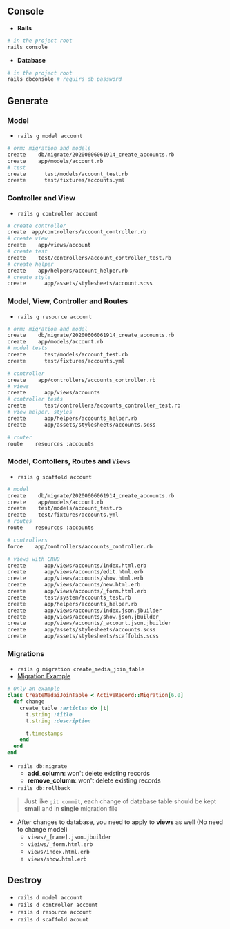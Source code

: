   
## Console
- **Rails**
```sh
# in the project root
rails console
```
- **Database**
```sh
# in the project root
rails dbconsole # requirs db password
```

## Generate
### Model
- `rails g model account`
```sh
# orm: migration and models
create    db/migrate/20200606061914_create_accounts.rb
create    app/models/account.rb
# test
create      test/models/account_test.rb
create      test/fixtures/accounts.yml
```
### Controller and View
- `rails g controller account`
```sh
# create controller
create  app/controllers/account_controller.rb
# create view
create    app/views/account
# create test
create    test/controllers/account_controller_test.rb
# create helper
create    app/helpers/account_helper.rb
# create style
create      app/assets/stylesheets/account.scss
```
### Model, View, Controller and Routes
- `rails g resource account`
```sh
# orm: migration and model
create    db/migrate/20200606061914_create_accounts.rb
create    app/models/account.rb
# model tests
create      test/models/account_test.rb
create      test/fixtures/accounts.yml

# controller
create    app/controllers/accounts_controller.rb
# views
create      app/views/accounts
# controller tests
create      test/controllers/accounts_controller_test.rb
# view helper, styles
create      app/helpers/accounts_helper.rb
create      app/assets/stylesheets/accounts.scss

# router
route    resources :accounts
```
### Model, Contollers, Routes and `Views`
- `rails g scaffold account`
```sh
# model
create    db/migrate/20200606061914_create_accounts.rb
create    app/models/account.rb
create    test/models/account_test.rb
create    test/fixtures/accounts.yml
# routes
route    resources :accounts

# controllers
force    app/controllers/accounts_controller.rb

# views with CRUD
create      app/views/accounts/index.html.erb
create      app/views/accounts/edit.html.erb
create      app/views/accounts/show.html.erb
create      app/views/accounts/new.html.erb
create      app/views/accounts/_form.html.erb
create      test/system/accounts_test.rb
create      app/helpers/accounts_helper.rb
create      app/views/accounts/index.json.jbuilder
create      app/views/accounts/show.json.jbuilder
create      app/views/accounts/_account.json.jbuilder
create      app/assets/stylesheets/accounts.scss
create      app/assets/stylesheets/scaffolds.scss
```

### Migrations
- `rails g migration create_media_join_table`
- [Migration Example](https://guides.rubyonrails.org/active_record_migrations.html#creating-a-table)
```ruby
# Only an example
class CreateMedaiJoinTable < ActiveRecord::Migration[6.0]
  def change
    create_table :articles do |t|
      t.string :title
      t.string :description

      t.timestamps
    end
  end
end
```
- `rails db:migrate`
  - **add_column**: won't delete existing records
  - **remove_column**: won't delete existing records
- `rails db:rollback`

> Just like `git commit`, each change of database table should be kept **small** and in **single** migration file

- After changes to database, you need to apply to **views** as well (No need to change model)
  - `views/_[name].json.jbuilder`
  - `vieiws/_form.html.erb`
  - `views/index.html.erb`
  - `views/show.html.erb`
## Destroy
- `rails d model account`
- `rails d controller account`
- `rails d resource account`
- `rails d scaffold acount`
